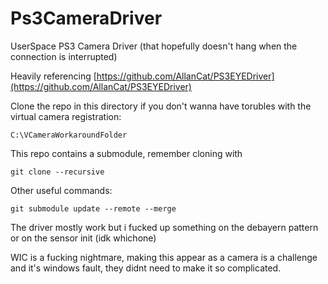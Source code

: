 # Ps3CameraDriver

UserSpace PS3 Camera Driver (that hopefully doesn't hang when the connection is interrupted)

Heavily referencing [https://github.com/AllanCat/PS3EYEDriver](https://github.com/AllanCat/PS3EYEDriver)

Clone the repo in this directory if you don't wanna have torubles with the virtual camera registration:

```
C:\VCameraWorkaroundFolder
```

This repo contains a submodule, remember cloning with

```
git clone --recursive
```

Other useful commands:

```
git submodule update --remote --merge
```

The driver mostly work but i fucked up something on the debayern pattern or on the sensor init (idk whichone)

WIC is a fucking nightmare, making this appear as a camera is a challenge and it's windows fault, they didnt need to make it so complicated.

